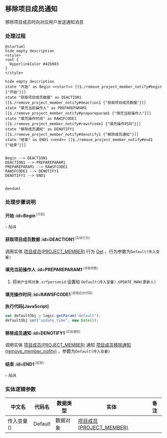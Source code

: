 ## 移除项目成员通知 <!-- {docsify-ignore-all} -->

   移除项目成员时向对应用户发送通知消息

### 处理过程

```plantuml
@startuml
hide empty description
<style>
root {
  HyperlinkColor #42b983
}
</style>

hide empty description
state "开始" as Begin <<start>> [[$./remove_project_member_notify#begin {"开始"}]]
state "获取项目成员数据" as DEACTION1  [[$./remove_project_member_notify#deaction1 {"获取项目成员数据"}]]
state "填充当前操作人" as PREPAREPARAM1  [[$./remove_project_member_notify#prepareparam1 {"填充当前操作人"}]]
state "填充操作时间" as RAWSFCODE1  [[$./remove_project_member_notify#rawsfcode1 {"填充操作时间"}]]
state "移除成员通知" as DENOTIFY1  [[$./remove_project_member_notify#denotify1 {"移除成员通知"}]]
state "结束" as END1 <<end>> [[$./remove_project_member_notify#end1 {"结束"}]]


Begin --> DEACTION1
DEACTION1 --> PREPAREPARAM1
PREPAREPARAM1 --> RAWSFCODE1
RAWSFCODE1 --> DENOTIFY1
DENOTIFY1 --> END1


@enduml
```


### 处理步骤说明

#### 开始 :id=Begin<sup class="footnote-symbol"> <font color=gray size=1>[开始]</font></sup>



*- N/A*
#### 获取项目成员数据 :id=DEACTION1<sup class="footnote-symbol"> <font color=gray size=1>[实体行为]</font></sup>



调用实体 [项目成员(PROJECT_MEMBER)](module/ProjMgmt/project_member.md) 行为 [Get](module/ProjMgmt/project_member#行为) ，行为参数为`Default(传入变量)`

#### 填充当前操作人 :id=PREPAREPARAM1<sup class="footnote-symbol"> <font color=gray size=1>[准备参数]</font></sup>



1. 将`用户全局对象.srfpersonid` 设置给  `Default(传入变量).UPDATE_MAN(更新人)`

#### 填充操作时间 :id=RAWSFCODE1<sup class="footnote-symbol"> <font color=gray size=1>[直接后台代码]</font></sup>



<p class="panel-title"><b>执行代码[JavaScript]</b></p>

```javascript
var defaultObj = logic.getParam("default");
defaultObj.set("update_time", new Date());
```

#### 移除成员通知 :id=DENOTIFY1<sup class="footnote-symbol"> <font color=gray size=1>[实体通知]</font></sup>



调用实体 [项目成员(PROJECT_MEMBER)](module/ProjMgmt/project_member.md) 通知 [项目成员移除通知(remove_member_nofity)](module/ProjMgmt/project_member/notify/remove_member_nofity) ，参数为`Default(传入变量)`
#### 结束 :id=END1<sup class="footnote-symbol"> <font color=gray size=1>[结束]</font></sup>



*- N/A*



### 实体逻辑参数

|    中文名   |    代码名    |  数据类型    |  实体   |备注 |
| --------| --------| -------- | -------- | --------   |
|传入变量(<i class="fa fa-check"/></i>)|Default|数据对象|[项目成员(PROJECT_MEMBER)](module/ProjMgmt/project_member.md)||
